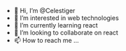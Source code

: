 - 👋 Hi, I’m @Celestiger
- 👀 I’m interested in web technologies
- 🌱 I’m currently learning react
- 💞️ I’m looking to collaborate on react
- 📫 How to reach me ...

<!---
Celestiger/Celestiger is a ✨ special ✨ repository because its `README.md` (this file) appears on your GitHub profile.
You can click the Preview link to take a look at your changes.
--->
